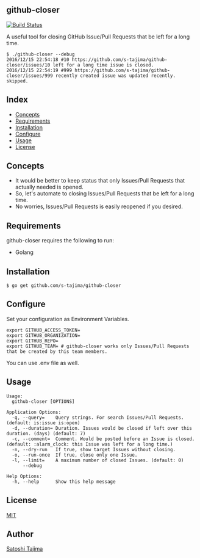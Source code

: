 github-closer
---
[![Build Status](https://travis-ci.org/s-tajima/github-closer.svg?branch=master)](https://travis-ci.org/s-tajima/github-closer)

A useful tool for closing GitHub Issue/Pull Requests that be left for a long time.

```
$ ./github-closer --debug
2016/12/15 22:54:18 #10 https://github.com/s-tajima/github-closer/issues/10 left for a long time issue is closed.
2016/12/15 22:54:19 #999 https://github.com/s-tajima/github-closer/issues/999 recently created issue was updated recently. skipped.
```

## Index

* [Concepts](#concepts)
* [Requirements](#requirements)
* [Installation](#installation)
* [Configure](#configure)
* [Usage](#usage)       
* [License](#license)    

## Concepts

* It would be better to keep status that only Issues/Pull Requests that actually needed is opened.
* So, let's automate to closing Issues/Pull Requests that be left for a long time.
* No worries, Issues/Pull Requests is easily reopened if you desired.

## Requirements

github-closer requires the following to run:

* Golang

## Installation

```
$ go get github.com/s-tajima/github-closer
```

## Configure

Set your configuration as Environment Variables.
```
export GITHUB_ACCESS_TOKEN=
export GITHUB_ORGANIZATION=
export GITHUB_REPO=
export GITHUB_TEAM= # github-closer works only Issues/Pull Requests that be created by this team members.
```
You can use .env file as well.


## Usage

```
Usage:
  github-closer [OPTIONS]

Application Options:
  -q, --query=    Query strings. For search Issues/Pull Requests. (default: is:issue is:open)
  -d, --duration= Duration. Issues would be closed if left over this duration. (days) (default: 7)
  -c, --comment=  Comment. Would be posted before an Issue is closed. (default: :alarm_clock: this Issue was left for a long time.)
  -n, --dry-run   If true, show target Issues without closing.
  -o, --run-once  If true, close only one Issue.
  -l, --limit=    A maximum number of closed Issues. (default: 0)
      --debug

Help Options:
  -h, --help      Show this help message
```

## License

[MIT](./LICENSE)

## Author

[Satoshi Tajima](https://github.com/s-tajima)
